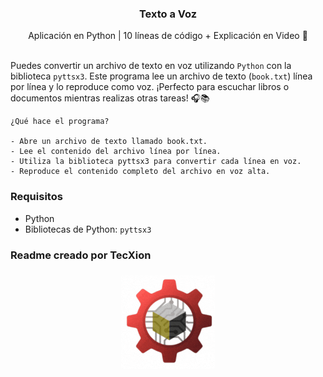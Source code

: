  <h3 align="center">Texto a Voz</h3>

  <p align="center">
    Aplicación en Python | 10 líneas de código + Explicación en Video 🧭
    <br>
    <br />
  </p>
</p>

Puedes convertir un archivo de texto en voz utilizando `Python` con la biblioteca `pyttsx3`. Este programa lee un archivo de texto (`book.txt`) línea por línea y lo reproduce como voz. ¡Perfecto para escuchar libros o documentos mientras realizas otras tareas! 🎧📚

```
¿Qué hace el programa?

- Abre un archivo de texto llamado book.txt.
- Lee el contenido del archivo línea por línea.
- Utiliza la biblioteca pyttsx3 para convertir cada línea en voz.
- Reproduce el contenido completo del archivo en voz alta.
```

### Requisitos

* Python
* Bibliotecas de Python: `pyttsx3`

### Readme creado por TecXion

<h3 align="center"><img src="https://github.com/tecxion/TecXion/blob/main/Media/TECXARTgif2.gif"></h3>
